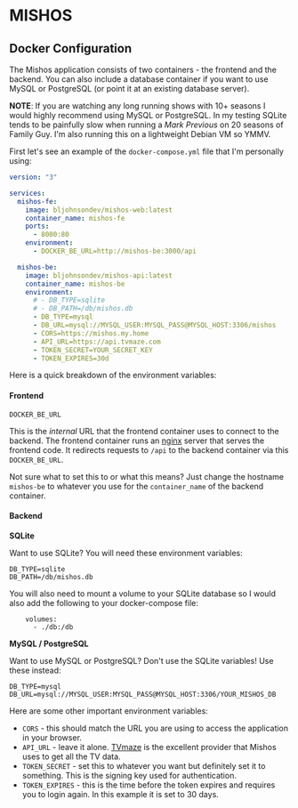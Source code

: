 # MISHOS

## Docker Configuration

The Mishos application consists of two containers - the frontend and the backend.  You can also include a database container if you want to use MySQL or PostgreSQL (or point it at an existing database server).

**NOTE**: If you are watching any long running shows with 10+ seasons I would highly recommend using MySQL or PostgreSQL.  In my testing SQLite tends to be painfully slow when running a *Mark Previous* on 20 seasons of Family Guy.  I'm also running this on a lightweight Debian VM so YMMV.

First let's see an example of the `docker-compose.yml` file that I'm personally using:

```yaml
version: "3"

services:
  mishos-fe:
    image: bljohnsondev/mishos-web:latest
    container_name: mishos-fe
    ports:
      - 8000:80
    environment:
      - DOCKER_BE_URL=http://mishos-be:3000/api

  mishos-be:
    image: bljohnsondev/mishos-api:latest
    container_name: mishos-be
    environment:
      # - DB_TYPE=sqlite
      # - DB_PATH=/db/mishos.db
      - DB_TYPE=mysql
      - DB_URL=mysql://MYSQL_USER:MYSQL_PASS@MYSQL_HOST:3306/mishos
      - CORS=https://mishos.my.home
      - API_URL=https://api.tvmaze.com
      - TOKEN_SECRET=YOUR_SECRET_KEY
      - TOKEN_EXPIRES=30d
```

Here is a quick breakdown of the environment variables:
#### Frontend

`DOCKER_BE_URL`

This is the *internal* URL that the frontend container uses to connect to the backend.  The frontend container runs an [nginx](https://nginx.org/en/) server that serves the frontend code.  It redirects requests to `/api` to the backend container via this `DOCKER_BE_URL`.

Not sure what to set this to or what this means?  Just change the hostname `mishos-be` to whatever you use for the `container_name` of the backend container.

#### Backend

**SQLite**

Want to use SQLite?  You will need these environment variables:

```
DB_TYPE=sqlite
DB_PATH=/db/mishos.db
```

You will also need to mount a volume to your SQLite database so I would also add the following to your docker-compose file:

```
    volumes:
      - ./db:/db
```

**MySQL / PostgreSQL**

Want to use MySQL or PostgreSQL?  Don't use the SQLite variables!  Use these instead:

```
DB_TYPE=mysql
DB_URL=mysql://MYSQL_USER:MYSQL_PASS@MYSQL_HOST:3306/YOUR_MISHOS_DB
```

Here are some other important environment variables:

- `CORS` - this should match the URL you are using to access the application in your browser.
- `API_URL` - leave it alone.  [TVmaze](https://www.tvmaze.com/) is the excellent provider that Mishos uses to get all the TV data.
- `TOKEN_SECRET` - set this to whatever you want but definitely set it to something.  This is the signing key used for authentication.
- `TOKEN_EXPIRES` - this is the time before the token expires and requires you to login again.  In this example it is set to 30 days.
